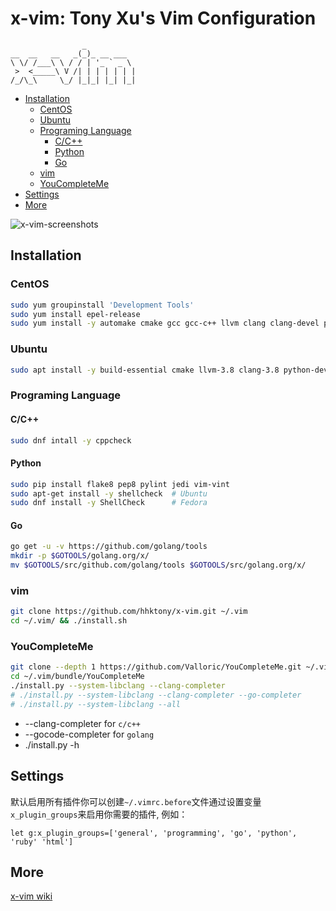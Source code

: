 # x-vim: Tony Xu's Vim Configuration

                    _
	__  __   __   _(_)_ __ ___
	\ \/ /___\ \ / / | '_ ` _ \
	 >  <_____\ V /| | | | | | |
	/_/\_\     \_/ |_|_| |_| |_|

<!-- vim-markdown-toc GFM -->

* [Installation](#installation)
    * [CentOS](#centos)
    * [Ubuntu](#ubuntu)
    * [Programing Language](#programing-language)
        * [C/C++](#cc)
        * [Python](#python)
        * [Go](#go)
    * [vim](#vim)
    * [YouCompleteMe](#youcompleteme)
* [Settings](#settings)
* [More](#more)

<!-- vim-markdown-toc -->

![x-vim-screenshots](http://7xnvif.com1.z0.glb.clouddn.com/x-vim-screenshot.png)

## Installation

### CentOS

```sh
sudo yum groupinstall 'Development Tools'
sudo yum install epel-release
sudo yum install -y automake cmake gcc gcc-c++ llvm clang clang-devel python-devel python-pip ctags the_silver_searcher
```

### Ubuntu

```sh
sudo apt install -y build-essential cmake llvm-3.8 clang-3.8 python-dev python-pip ctags silversearcher-ag
```

### Programing Language

#### C/C++

```sh
sudo dnf intall -y cppcheck
```

#### Python

```sh
sudo pip install flake8 pep8 pylint jedi vim-vint
sudo apt-get install -y shellcheck  # Ubuntu
sudo dnf install -y ShellCheck      # Fedora
```

#### Go

```sh
go get -u -v https://github.com/golang/tools
mkdir -p $GOTOOLS/golang.org/x/
mv $GOTOOLS/src/github.com/golang/tools $GOTOOLS/src/golang.org/x/
```

### vim

```sh
git clone https://github.com/hhktony/x-vim.git ~/.vim
cd ~/.vim/ && ./install.sh
```

### YouCompleteMe

```sh
git clone --depth 1 https://github.com/Valloric/YouCompleteMe.git ~/.vim/bundle/YouCompleteMe
cd ~/.vim/bundle/YouCompleteMe
./install.py --system-libclang --clang-completer
# ./install.py --system-libclang --clang-completer --go-completer
# ./install.py --system-libclang --all
```

* --clang-completer for `c/c++`
* --gocode-completer for `golang`
* ./install.py -h

## Settings

默认启用所有插件你可以创建`~/.vimrc.before`文件通过设置变量`x_plugin_groups`来启用你需要的插件, 例如：

```vim
let g:x_plugin_groups=['general', 'programming', 'go', 'python', 'ruby' 'html']
```

## More
[x-vim wiki](https://github.com/hhktony/x-vim/wiki)
